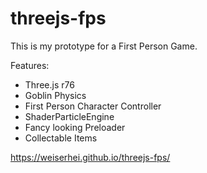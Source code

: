 # threejs-fps
This is my prototype for a First Person Game.

Features:
- Three.js r76
- Goblin Physics
- First Person Character Controller
- ShaderParticleEngine
- Fancy looking Preloader
- Collectable Items

https://weiserhei.github.io/threejs-fps/
